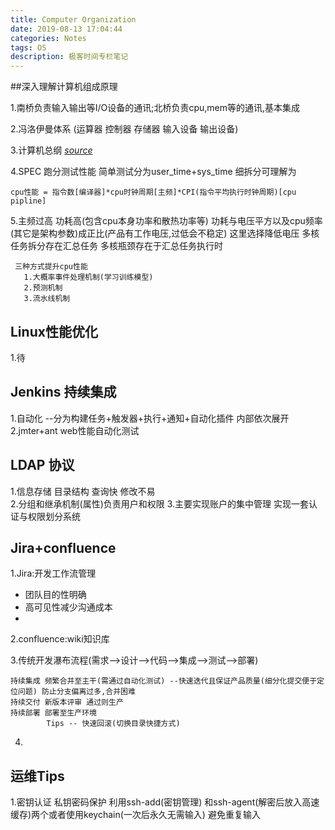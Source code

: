 ```yaml
---
title: Computer Organization
date: 2019-08-13 17:04:44
categories: Notes
tags: OS
description: 极客时间专栏笔记
---
```

##深入理解计算机组成原理

1.南桥负责输入输出等I/O设备的通讯;北桥负责cpu,mem等的通讯,基本集成

2.冯洛伊曼体系 (运算器 控制器 存储器 输入设备 输出设备)

3.计算机总纲  *[source](Computer-Organization/structure.jpg  "Click-me")*

4.SPEC 跑分测试性能  简单测试分为user_time+sys_time 细拆分可理解为

  `cpu性能 = 指令数[编译器]*cpu时钟周期[主频]*CPI(指令平均执行时钟周期)[cpu pipline] `

5.主频过高 功耗高(包含cpu本身功率和散热功率等) 功耗与电压平方以及cpu频率(其它是架构参数)成正比(产品有工作电压,过低会不稳定) 这里选择降低电压 多核任务拆分存在汇总任务 多核瓶颈存在于汇总任务执行时 

     三种方式提升cpu性能
       1.大概率事件处理机制(学习训练模型)
       2.预测机制
       3.流水线机制




## Linux性能优化
1.待




## Jenkins 持续集成

1.自动化  --分为构建任务+触发器+执行+通知+自动化插件 内部依次展开
2.jmter+ant web性能自动化测试



## LDAP 协议
1.信息存储 目录结构 查询快 修改不易  
2.分组和继承机制(属性)负责用户和权限
3.主要实现账户的集中管理 实现一套认证与权限划分系统 


## Jira+confluence
1.Jira:开发工作流管理
- 团队目的性明确
- 高可见性减少沟通成本
- 

2.confluence:wiki知识库

3.传统开发瀑布流程(需求-->设计-->代码-->集成-->测试-->部署)
```
持续集成 频繁合并至主干(需通过自动化测试) --快速迭代且保证产品质量(细分化提交便于定位问题) 防止分支偏离过多,合并困难
持续交付 新版本评审 通过则生产
持续部署 部署至生产环境
        Tips -- 快速回滚(切换目录快捷方式)
```
4. 

## 运维Tips
1.密钥认证 私钥密码保护 利用ssh-add(密钥管理) 和ssh-agent(解密后放入高速缓存)两个或者使用keychain(一次后永久无需输入) 避免重复输入